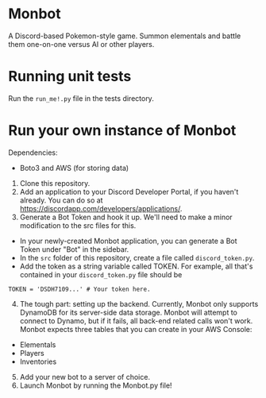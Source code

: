 # Monbot
A Discord-based Pokemon-style game. Summon elementals and battle them one-on-one versus AI or other players.

# Running unit tests
Run the `run_me!.py` file in the tests directory.

# Run your own instance of Monbot
Dependencies:
- Boto3 and AWS (for storing data)

1) Clone this repository.
2) Add an application to your Discord Developer Portal, if you haven't already. You can do so at <https://discordapp.com/developers/applications/>.
3) Generate a Bot Token and hook it up. We'll need to make a minor modification to the src files for this. 
  - In your newly-created Monbot application, you can generate a Bot Token under "Bot" in the sidebar.
  - In the `src` folder of this repository, create a file called `discord_token.py`.
  - Add the token as a string variable called TOKEN. For example, all that's contained in your `discord_token.py` file should be
  ```
  TOKEN = 'DSDH7109...' # Your token here.
  ```
4) The tough part: setting up the backend. Currently, Monbot only supports DynamoDB for its server-side data storage. Monbot will attempt to connect to Dynamo, but if it fails, all back-end related calls won't work.
Monbot expects three tables that you can create in your AWS Console:
- Elementals
- Players
- Inventories

5) Add your new bot to a server of choice.
6) Launch Monbot by running the Monbot.py file!
